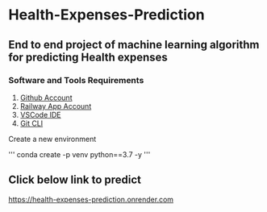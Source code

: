 # Health-Expenses-Prediction

## End to end project of machine learning algorithm for predicting Health expenses

### Software and Tools Requirements

1. [Github Account](https://github.com/)
2. [Railway App Account](https://railway.app/)
3. [VSCode IDE](https://code.visualstudio.com/)
4. [Git CLI](https://git-scm.com/download/win)

Create a new environment

'''
conda create -p venv python==3.7 -y
'''

## Click below link to predict

https://health-expenses-prediction.onrender.com